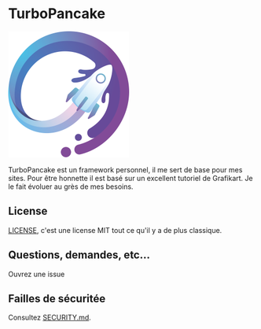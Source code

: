 # TurboPancake
![Logo](.github/images/logo-small.png)


TurboPancake est un framework personnel, il me sert de base pour mes sites. Pour être honnette il est basé sur un
excellent tutoriel de Grafikart. Je le fait évoluer au grès de mes besoins.

## License
[LICENSE](LICENSE), c'est une license MIT tout ce qu'il y a de plus classique.

## Questions, demandes, etc...
Ouvrez une issue

## Failles de sécuritée
Consultez [SECURITY.md](SECURITY.md).